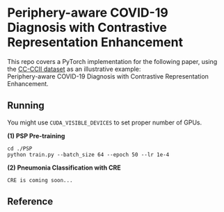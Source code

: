 # Periphery-aware COVID-19 Diagnosis with Contrastive Representation Enhancement

This repo covers a PyTorch implementation for the following paper, using the [CC-CCII dataset](http://ncov-ai.big.ac.cn/download?lang=en) as an illustrative example:  
Periphery-aware COVID-19 Diagnosis with Contrastive Representation Enhancement. 

## Running
You might use `CUDA_VISIBLE_DEVICES` to set proper number of GPUs.

**(1) PSP Pre-training**
```
cd ./PSP
python train.py --batch_size 64 --epoch 50 --lr 1e-4
```
**(2) Pneumonia Classification with CRE**  
```
CRE is coming soon...
```

## Reference
```

```
